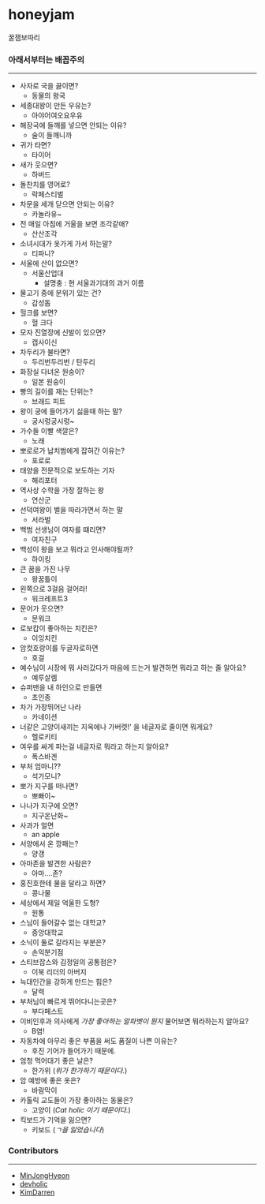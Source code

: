 # honeyjam
꿀잼보따리

### 아래서부터는 배꼽주의
---
* 사자로 국을 끓이면? 
  * 동물의 왕국
* 세종대왕이 만든 우유는? 
  * 아야어여오요우유
* 해장국에 들깨를 넣으면 안되는 이유? 
  * 술이 들깨니까
* 귀가 타면? 
  * 타이어
* 새가 웃으면? 
  * 하버드
* 돌찬치를 영어로? 
  * 락페스티벌
* 차문을 세개 닫으면 안되는 이유? 
  * 카놀라유~
* 전 매일 아침에 거울을 보면 조각같애?
  * 산산조각
* 소녀시대가 옷가게 가서 하는말? 
  * 티파니?
* 서울에 산이 없으면? 
  * 서울산업대
    * 설명충 : 현 서울과기대의 과거 이름 
* 물고기 중에 분위기 있는 건? 
  * 감성돔
* 헐크를 보면? 
  * 헐 크다
* 모자 진열장에 신발이 있으면? 
  * 캡사이신
* 차두리가 불타면? 
  * 두리번두리번 / 탄두리
* 화장실 다녀온 원숭이? 
  * 일본 원숭이
* 빵의 길이를 재는 단위는? 
  * 브래드 피트
* 왕이 궁에 들어가기 싫을때 하는 말? 
  * 궁시렁궁시렁~
* 가수들 이빨 색깔은? 
  * 노래
* 뽀로로가 납치범에게 잡혀간 이유는? 
  * 포로로
* 태양을 전문적으로 보도하는 기자
  * 해리포터
* 역사상 수학을 가장 잘하는 왕
  * 연산군
* 선덕여왕이 벌을 따라가면서 하는 말
  * 서라벌
* 백범 선생님이 여자를 떄리면?
  * 여자친구
* 백성이 왕을 보고 뭐라고 인사해야될까?
  * 하이킹
* 큰 꿈을 가진 나무
  * 왕꿈틀이
* 왼쪽으로 3걸음 걸어라!
  * 워크레프트3
* 문어가 웃으면?
  * 문워크
* 로보캅이 좋아하는 치킨은?
  * 이잉치킨
* 암컷호랑이를 두글자로하면
  * 호걸
* 예수님이 시장에 뭐 사러갔다가 마음에 드는거 발견하면 뭐라고 하는 줄 알아요?
  * 예루살렘
* 슈퍼맨을 내 하인으로 만들면
  * 초인종
* 차가 가장뛰어난 나라
  * 카네이션
* 너같은 고양이새끼는 지옥에나 가버렷!' 을 네글자로 줄이면 뭐게요?
  * 헬로키티
* 여우를 싸게 파는걸 네글자로 뭐라고 하는지 알아요?
  * 폭스바겐
* 부처 엄마니??
  * 석가모니?
* 뽀가 지구를 떠나면?
  * 뽀빠이~
* 나나가 지구에 오면?
  * 지구온난화~
* 사과가 얼면
  * an apple
* 서양에서 온 깡패는?
  * 양갱
* 아마존을 발견한 사람은?
  * 아마....존?
* 홍진호한테 물을 달라고 하면?
  * 콩나물
* 세상에서 제일 억울한 도형?
  * 원통
* 스님이 들어갈수 없는 대학교?
  * 중앙대학교
* 소닉이 둘로 갈라지는 부분은?
	* 손익분기점
* 스티브잡스와 김정일의 공통점은?
	* 이북 리더의 아버지
* 늑대인간을 강하게 만드는 힘은?
	* 달력
* 부처님이 빠르게 뛰어다니는곳은?
	* 부다페스트
* 이비인후과 의사에게 _가장 좋아하는 알파벳이 뭔지_ 물어보면 뭐라하는지 알아요?
	* B염!
* 자동차에 아무리 좋은 부품을 써도 품질이 나쁜 이유는?
	* 후진 기어가 들어가기 때문에.
* 엄청 먹어대기 좋은 날은?
	* 한가위 (_위가 한가하기 때문이다._)
* 암 예방에 좋은 옷은?
	* 바람막이
* 카톨릭 교도들이 가장 좋아하는 동물은?
	* 고양이 (_Cat holic 이기 때문이다._)
* 킥보드가 기억을 잃으면?
	* 키보드 (_ㄱ을 잃었습니다_)

### Contributors
---
* [MinJongHyeon](https://github.com/MinJongHyeon)
* [devholic](https://github.com/devholic)
* [KimDarren](https://github.com/KimDarren)
